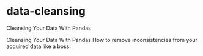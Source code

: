 # data-cleansing
Cleansing Your Data With Pandas

Cleansing Your Data With Pandas
How to remove inconsistencies from your acquired data like a boss.

